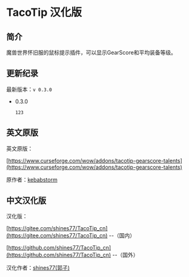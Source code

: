 # TacoTip 汉化版

## 简介

魔兽世界怀旧服的鼠标提示插件，可以显示GearScore和平均装备等级。

## 更新纪录

最新版本：`v 0.3.0`

* 0.3.0

    ```text
    123
    ```

## 英文原版

英文原版：

[https://www.curseforge.com/wow/addons/tacotip-gearscore-talents](https://www.curseforge.com/wow/addons/tacotip-gearscore-talents)

原作者：[kebabstorm](https://www.curseforge.com/members/kebabstorm)

## 中文汉化版

汉化版：

[https://gitee.com/shines77/TacoTip_cn](https://gitee.com/shines77/TacoTip_cn) --（国内）

[https://github.com/shines77/TacoTip_cn](https://github.com/shines77/TacoTip_cn) --（国外）

汉化作者：[shines77(郭子)](https://gitee.com/shines77)
